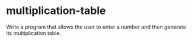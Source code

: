 # multiplication-table
Write a program that allows the user to enter a number and then generate its multiplication table.
